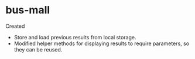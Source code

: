 # bus-mall

Created
- Store and load previous results from local storage.
- Modified helper methods for displaying results to require parameters, so they can be reused. 

